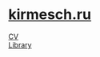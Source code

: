# <a href="https://kirmesch.ru">kirmesch.ru</a>
<a href="https://kirmesch.ru/cv">CV</a>
<br>
<a href="https://kirmesch.ru/library">Library</a>
